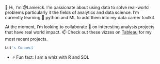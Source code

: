 👋 Hi, I’m @Lamerck.
I’m passionate about using data to solve real-world problems particularly it the fields of analytics and data science.
I’m currently learning 🌱 python and ML to add them into my data career toolkit.

At the moment, I’m looking to collaborate 🤝 on interesting analysis projects that have real world impact.
📫 Check out these vizzes on [Tableau](https://public.tableau.com/app/profile/lamerck.kavuma/vizzes) for my most recent projects.

```SQL
Let's Connect
```
- ⚡ Fun fact: I am a whiz with R and SQL


<!---
Lamerck/Lamerck is a ✨ special ✨ repository because its `README.md` (this file) appears on your GitHub profile.
You can click the Preview link to take a look at your changes.
--->
